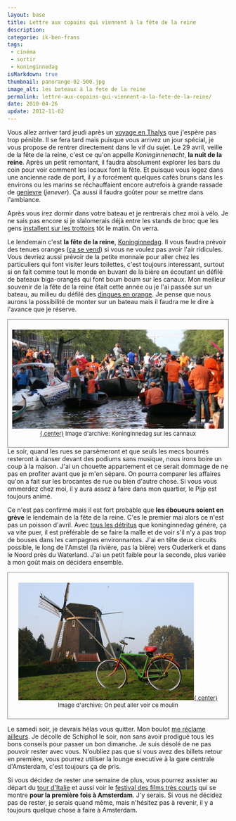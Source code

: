```yaml
---
layout: base
title: Lettre aux copains qui viennent à la fête de la reine
description: 
categorie: ik-ben-frans
tags: 
 - cinéma
 - sortir
 - koninginnedag
isMarkdown: true
thumbnail: panorange-02-500.jpg
image_alt: les bateaux à la fete de la reine
permalink: lettre-aux-copains-qui-viennent-a-la-fete-de-la-reine/
date: 2010-04-26
update: 2012-11-02
---
```


Vous allez arriver tard jeudi après un [voyage en Thalys](/le-thalys-a-moins-grande-vitesse) que j'espère pas trop pénible. Il se fera tard mais puisque vous arrivez un jour spécial, je vous propose de rentrer directement dans le vif du sujet. Le 29 avril, veille de la fête de la reine, c'est ce qu'on appelle *Koninginnenacht*, **la nuit de la reine**. Après un petit remontant, il faudra absolument explorer les bars du coin pour voir comment les locaux font la fête. Et puisque vous logez dans une ancienne rade de port, il y a forcément quelques cafés bruns dans les environs ou les marins se réchauffaient encore autrefois à grande rassade de [genievre](http://fr.wikipedia.org/wiki/Geni%C3%A8vre_(boisson)) (*jenever*). Ça aussi il faudra goûter pour se mettre dans l'ambiance.

Après vous irez dormir dans votre bateau et je rentrerais chez moi à vélo. Je ne sais pas encore si je slalomerais déjà entre les stands de broc que les gens [installent sur les trottoirs](/nouveau-mot-bezet) tôt le matin. On verra.

<!--excerpt-->

Le lendemain c'est **la fête de la reine**, [Koninginnedag](/koninginnedag). Il vous faudra prévoir des tenues oranges ([ça se vend](/preparatifs-oranges)) si vous ne voulez pas avoir l'air ridicules. Vous devriez aussi prévoir de la petite monnaie pour aller chez les particuliers qui font visiter leurs toilettes, c'est toujours interessant, surtout si on fait comme tout le monde en buvant de la bière en écoutant un défilé de bateaux biga-orangés qui font boum boum sur les canaux. Mon meilleur souvenir de la fête de la reine était cette année ou je l'ai passée sur un bateau, au milieu du défilé des [dingues en orange](/hoeden). Je pense que nous aurons la possibilité de monter sur un bateau mais il faudra me le dire à l'avance que je réserve.

<!-- HTML -->
<div style="border:1px solid grey; text-align:center; font-size:small; padding:10px;">

[![les bateaux à la fete de la reine](panorange-02-500.jpg){.center}](/pas-de-fete-du-travail)
Image d'archive: Koninginnedag sur les cannaux

</div>
<!-- / HTML -->
Le soir, quand les rues se parsèmeront et que seuls les mecs bourrés resteront à danser devant des podiums sans musique, nous irons boire un coup à la maison. J'ai un chouette appartement et ce serait dommage de ne pas en profiter avant que je m'en sépare. On pourra comparer les affaires qu'on a fait sur les brocantes de rue ou bien d'autre chose. Si vous vous emmerdez chez moi, il y aura assez à faire dans mon quartier, le Pijp est toujours animé.

Ce n'est pas confirmé mais il est fort probable que **les éboueurs soient en grève** le lendemain de la fête de la reine. C'es le premier mai alors ce n'est pas un poisson d'avril. Avec [tous les détritus](http://drooderfiets.tumblr.com/post/105759249/rubish-koninginnedag) que koninginnedag génère, ça va vite puer, il est préférable de se faire la malle et de voir s'il n'y a pas trop de bouses dans les campagnes environnantes. J'ai en tête deux circuits possible, le long de l'Amstel (la rivière, pas la bière) vers Ouderkerk et dans le Noord près du Waterland. J'ai un petit faible pour la seconde, plus variée à mon goût mais on décidera ensemble.

<!-- HTML -->
<div style="border:1px solid grey; text-align:center; font-size:small; padding:10px;">

[![à vélo près du moulin](velo-azor-et-moulin-rieker.jpg){.center}](/les-moulins-d-amsterdam)
Image d'archive: On peut aller voir ce moulin

</div>
<!-- / HTML -->

Le samedi soir, je devrais hélas vous quitter. Mon boulot [me réclame ailleurs](http://www.ripe.net/ripe/meetings/ripe-60/). Je décolle de Schiphol le soir, non sans avoir prodigué tous les bons conseils pour passer un bon dimanche. Je suis désolé de ne pas pouvoir rester avec vous. N'oubliez pas que si vous avez des billets retour en première, vous pourrez utiliser la lounge executive à la gare centrale d'Amsterdam, c'est toujours ça de pris.

Si vous décidez de rester une semaine de plus, vous pourrez assister au départ du [tour d'Italie](/amsterdam-maniaque-du-giro) et aussi voir le [festival des films très courts](http://www.veryshort.nl/) qui se montre **pour la première fois à Amsterdam**. J'y serais. Si vous ne décidez pas de rester, je serais quand même, mais n'hésitez pas à revenir, il y a toujours quelque chose à faire à Amsterdam.

<!-- post notes:
http://www.funda.nl/koop/amsterdam/appartement-29573923-cornelis-trooststraat-35-iii/
--->
